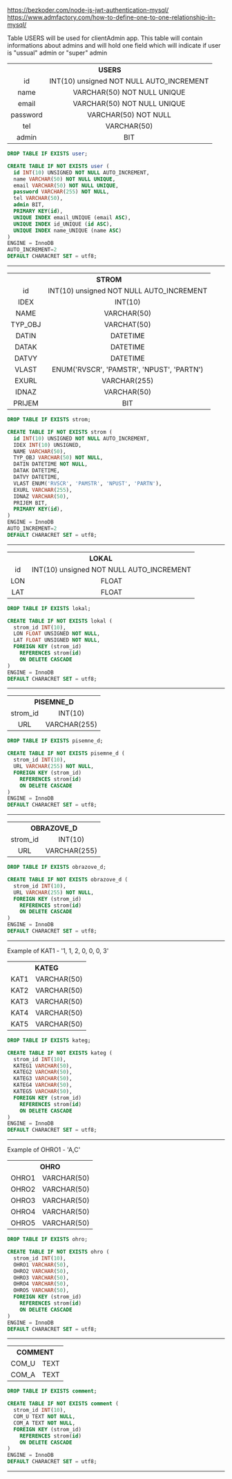 https://bezkoder.com/node-js-jwt-authentication-mysql/ 
https://www.admfactory.com/how-to-define-one-to-one-relationship-in-mysql/

Table USERS will be used for clientAdmin app. This table will contain informations about admins and will hold one field which will indicate if user is "ussual" admin or "super" admin

<table style="text-align:center;"> 
    <tr><th colspan=3> USERS </th></tr>
    <tr>
        <td>id</td>
        <td>INT(10) unsigned NOT NULL AUTO_INCREMENT</td>
    </tr>
    <tr>
        <td>name</td>
        <td>VARCHAR(50) NOT NULL UNIQUE</td>
    </tr>
    <tr>
        <td>email</td>
        <td>VARCHAR(50) NOT NULL UNIQUE</td>
    </tr>
    <tr>
        <td>password</td>
        <td>VARCHAR(50) NOT NULL</td>
    </tr>
    <tr>
        <td>tel</td>
        <td>VARCHAR(50)</td>
    </tr>
    <tr>
        <td>admin</td>
        <td>BIT</td>
    </tr>

</table>

```sql
DROP TABLE IF EXISTS user;

CREATE TABLE IF NOT EXISTS user (
  id INT(10) UNSIGNED NOT NULL AUTO_INCREMENT,
  name VARCHAR(50) NOT NULL UNIQUE,
  email VARCHAR(50) NOT NULL UNIQUE,
  password VARCHAR(255) NOT NULL,
  tel VARCHAR(50),
  admin BIT,
  PRIMARY KEY(id),
  UNIQUE INDEX email_UNIQUE (email ASC),
  UNIQUE INDEX id_UNIQUE (id ASC),
  UNIQUE INDEX name_UNIQUE (name ASC)
)
ENGINE = InnoDB
AUTO_INCREMENT=2
DEFAULT CHARACRET SET = utf8;
```
---

<table style="text-align:center"> 
    <tr><th colspan=3> STROM </th></tr>
    <tr>
        <td>id</td>
        <td>INT(10) unsigned NOT NULL AUTO_INCREMENT</td>
    </tr>
    <tr>
        <td>IDEX</td>
        <td>INT(10)</td>
    </tr>
    <tr>
        <td>NAME</td>
        <td>VARCHAR(50)</td>
    </tr>
    <tr>
        <td>TYP_OBJ</td>
        <td>VARCHAT(50)</td>
    </tr>
    <tr>
        <td>DATIN</td>
        <td>DATETIME</td>
    </tr>
    <tr>
        <td>DATAK</td>
        <td>DATETIME</td>
    </tr>
    <tr>
        <td>DATVY</td>
        <td>DATETIME</td>
    </tr>
    <tr>
        <td>VLAST</td>
        <td>ENUM('RVSCR', 'PAMSTR', 'NPUST', 'PARTN')</td>
    </tr>
    <tr>
        <td>EXURL</td>
        <td>VARCHAR(255)</td>
    </tr>
    <tr>
        <td>IDNAZ</td>
        <td>VARCHAR(50)</td>
    </tr>
    <tr>
        <td>PRIJEM</td>
        <td>BIT</td>
    </tr>
</table>

```sql
DROP TABLE IF EXISTS strom;

CREATE TABLE IF NOT EXISTS strom (
  id INT(10) UNSIGNED NOT NULL AUTO_INCREMENT,
  IDEX INT(10) UNSIGNED,
  NAME VARCHAR(50),
  TYP_OBJ VARCHAR(50) NOT NULL,
  DATIN DATETIME NOT NULL,
  DATAK DATETIME,
  DATVY DATETIME,
  VLAST ENUM('RVSCR', 'PAMSTR', 'NPUST', 'PARTN'),
  EXURL VARCHAR(255),
  IDNAZ VARCHAR(50),
  PRIJEM BIT,
  PRIMARY KEY(id),
)
ENGINE = InnoDB
AUTO_INCREMENT=2
DEFAULT CHARACRET SET = utf8;
```
---
<table style="text-align:center"> 
    <tr><th colspan=3> LOKAL </th></tr>
    <tr>
        <td>id</td>
        <td>INT(10) unsigned NOT NULL AUTO_INCREMENT</td>
    </tr>
    <tr>
        <td>LON</td>
        <td>FLOAT</td>
    </tr>
    <tr>
        <td>LAT</td>
        <td>FLOAT</td>
    </tr>
</table>

```sql
DROP TABLE IF EXISTS lokal;

CREATE TABLE IF NOT EXISTS lokal (
  strom_id INT(10),
  LON FLOAT UNSIGNED NOT NULL,
  LAT FLOAT UNSIGNED NOT NULL,
  FOREIGN KEY (strom_id)
    REFERENCES strom(id)
    ON DELETE CASCADE
)
ENGINE = InnoDB
DEFAULT CHARACRET SET = utf8;
```
---

<table style="text-align:center"> 
    <tr><th colspan=3> PISEMNE_D </th></tr>
    <tr>
        <td>strom_id</td>
        <td>INT(10)</td>
    </tr>
    <tr>
        <td>URL</td>
        <td>VARCHAR(255)</td>
    </tr>
</table>

```sql
DROP TABLE IF EXISTS pisemne_d;

CREATE TABLE IF NOT EXISTS pisemne_d (
  strom_id INT(10),
  URL VARCHAR(255) NOT NULL,
  FOREIGN KEY (strom_id)
    REFERENCES strom(id)
    ON DELETE CASCADE
)
ENGINE = InnoDB
DEFAULT CHARACRET SET = utf8;
```
---

<table style="text-align:center"> 
    <tr><th colspan=3> OBRAZOVE_D </th></tr>
    <tr>
        <td>strom_id</td>
        <td>INT(10)</td>
    </tr>
    <tr>
        <td>URL</td>
        <td>VARCHAR(255)</td>
    </tr>
</table>

```sql
DROP TABLE IF EXISTS obrazove_d;

CREATE TABLE IF NOT EXISTS obrazove_d (
  strom_id INT(10),
  URL VARCHAR(255) NOT NULL,
  FOREIGN KEY (strom_id)
    REFERENCES strom(id)
    ON DELETE CASCADE
)
ENGINE = InnoDB
DEFAULT CHARACRET SET = utf8;
```
---

Example of KAT1 - '1, 1, 2, 0, 0, 0, 3'
<table style="text-align:center"> 
    <tr><th colspan=3> KATEG </th></tr>
    <tr>
        <td>KAT1</td>
        <td>VARCHAR(50)</td>
    </tr>
    <tr>
        <td>KAT2</td>
        <td>VARCHAR(50)</td>
    </tr>
    <tr>
        <td>KAT3</td>
        <td>VARCHAR(50)</td>
    </tr>
    <tr>
        <td>KAT4</td>
        <td>VARCHAR(50)</td>
    </tr>
    <tr>
        <td>KAT5</td>
        <td>VARCHAR(50)</td>
    </tr>
</table>

```sql
DROP TABLE IF EXISTS kateg;

CREATE TABLE IF NOT EXISTS kateg (
  strom_id INT(10),
  KATEG1 VARCHAR(50),
  KATEG2 VARCHAR(50),
  KATEG3 VARCHAR(50),
  KATEG4 VARCHAR(50),
  KATEG5 VARCHAR(50),
  FOREIGN KEY (strom_id)
    REFERENCES strom(id)
    ON DELETE CASCADE
)
ENGINE = InnoDB
DEFAULT CHARACRET SET = utf8;
```
---

Example of OHRO1 - 'A,C'
<table style="text-align:center"> 
    <tr><th colspan=3> OHRO </th></tr>
    <tr>
        <td>OHRO1</td>
        <td>VARCHAR(50)</td>
    </tr>
    <tr>
        <td>OHRO2</td>
        <td>VARCHAR(50)</td>
    </tr>
    <tr>
        <td>OHRO3</td>
        <td>VARCHAR(50)</td>
    </tr>
    <tr>
        <td>OHRO4</td>
        <td>VARCHAR(50)</td>
    </tr>
    <tr>
        <td>OHRO5</td>
        <td>VARCHAR(50)</td>
    </tr>
</table>

```sql
DROP TABLE IF EXISTS ohro;

CREATE TABLE IF NOT EXISTS ohro (
  strom_id INT(10),
  OHRO1 VARCHAR(50),
  OHRO2 VARCHAR(50),
  OHRO3 VARCHAR(50),
  OHRO4 VARCHAR(50),
  OHRO5 VARCHAR(50),
  FOREIGN KEY (strom_id)
    REFERENCES strom(id)
    ON DELETE CASCADE
)
ENGINE = InnoDB
DEFAULT CHARACRET SET = utf8;
```
---

<table style="text-align:center"> 
    <tr><th colspan=3> COMMENT </th></tr>
    <tr>
        <td>COM_U</td>
        <td>TEXT</td>
    </tr>
    <tr>
        <td>COM_A</td>
        <td>TEXT</td>
    </tr>
</table>

```sql
DROP TABLE IF EXISTS comment;

CREATE TABLE IF NOT EXISTS comment (
  strom_id INT(10),
  COM_U TEXT NOT NULL,
  COM_A TEXT NOT NULL,
  FOREIGN KEY (strom_id)
    REFERENCES strom(id)
    ON DELETE CASCADE
)
ENGINE = InnoDB
DEFAULT CHARACRET SET = utf8;
```
---
